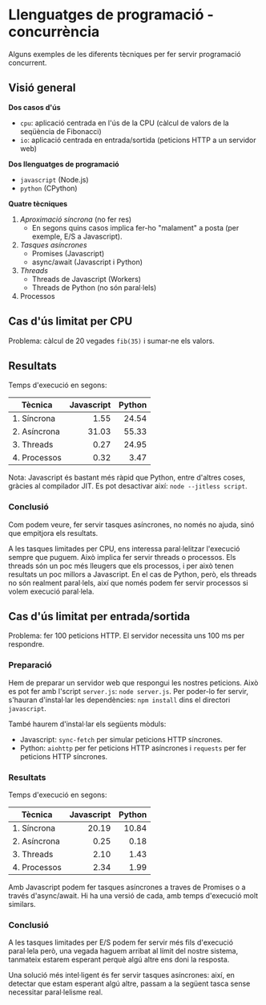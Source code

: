 # Llenguatges de programació - concurrència

Alguns exemples de les diferents tècniques per fer servir programació concurrent.

## Visió general

**Dos casos d'ús**
* `cpu`: aplicació centrada en l'ús de la CPU (càlcul de valors de la seqüència de Fibonacci)
* `io`: aplicació centrada en entrada/sortida (peticions HTTP a un servidor web)

**Dos llenguatges de programació**
* `javascript` (Node.js)
* `python` (CPython)

**Quatre tècniques**
1. _Aproximació síncrona_ (no fer res)
    * En segons quins casos implica fer-ho "malament" a posta (per exemple, E/S a Javascript).
1. _Tasques asíncrones_
    * Promises (Javascript)
    * async/await (Javascript i Python)
1. _Threads_
    * Threads de Javascript (Workers)
    * Threads de Python (no són paral·lels)
1. Processos

## Cas d'ús limitat per CPU

Problema: càlcul de 20 vegades `fib(35)` i sumar-ne els valors.

## Resultats 

Temps d'execució en segons:

| Tècnica      | Javascript | Python |
| ------------ | ---------: | -----: |
| 1. Síncrona  |       1.55 |  24.54 |
| 2. Asíncrona |      31.03 |  55.33 |
| 3. Threads   |       0.27 |  24.95 |
| 4. Processos |       0.32 |   3.47 |

Nota: Javascript és bastant més ràpid que Python, entre d'altres coses, gràcies al compilador JIT. Es pot desactivar així: `node --jitless script`.

### Conclusió

Com podem veure, fer servir tasques asíncrones, no només no ajuda, sinó que empitjora els resultats.

A les tasques limitades per CPU, ens interessa paral·lelitzar l'execució sempre que puguem. Això implica fer servir threads o processos. Els threads són un poc més lleugers que els processos, i per això tenen resultats un poc millors a Javascript. En el cas de Python, però, els threads no són realment paral·lels, així que només podem fer servir processos si volem execució paral·lela.

## Cas d'ús limitat per entrada/sortida

Problema: fer 100 peticions HTTP. El servidor necessita uns 100 ms per respondre.

### Preparació

Hem de preparar un servidor web que respongui les nostres peticions. Això es pot fer amb l'script `server.js`: `node server.js`. Per poder-lo fer servir, s'hauran d'instal·lar les dependències: `npm install` dins el directori `javascript`.

També haurem d'instal·lar els següents mòduls:
* Javascript: `sync-fetch` per simular peticions HTTP síncrones.
* Python: `aiohttp` per fer peticions HTTP asíncrones i `requests` per fer peticions HTTP síncrones.

### Resultats

Temps d'execució en segons:

| Tècnica      | Javascript | Python |
| ------------ | ---------: | -----: |
| 1. Síncrona  |      20.19 |  10.84 |
| 2. Asíncrona |       0.25 |   0.18 |
| 3. Threads   |       2.10 |   1.43 |
| 4. Processos |       2.34 |   1.99 |

Amb Javascript podem fer tasques asíncrones a traves de Promises o a través d'async/await. Hi ha una versió de cada, amb temps d'execució molt similars.

### Conclusió

A les tasques limitades per E/S podem fer servir més fils d'execució paral·lela però, una vegada haguem arribat al límit del nostre sistema, tanmateix estarem esperant perquè algú altre ens doni la resposta.

Una solució més intel·ligent és fer servir tasques asíncrones: així, en detectar que estam esperant algú altre, passam a la següent tasca sense necessitar paral·lelisme real.